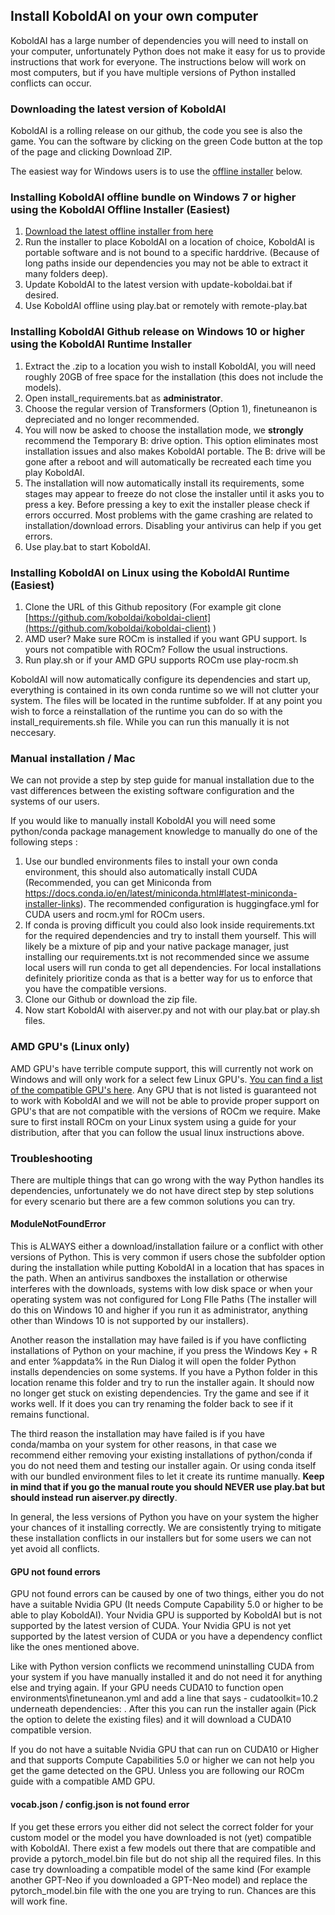 ## Install KoboldAI on your own computer

KoboldAI has a large number of dependencies you will need to install on your computer, unfortunately Python does not make it easy for us to provide instructions that work for everyone. The instructions below will work on most computers, but if you have multiple versions of Python installed conflicts can occur.

### Downloading the latest version of KoboldAI

KoboldAI is a rolling release on our github, the code you see is also the game. You can the software by clicking on the green Code button at the top of the page and clicking Download ZIP.

The easiest way for Windows users is to use the [offline installer](https://sourceforge.net/projects/koboldai/files/latest/download) below.

### Installing KoboldAI offline bundle on Windows 7 or higher using the KoboldAI Offline Installer (Easiest)

1.  [Download the latest offline installer from here](https://sourceforge.net/projects/koboldai/files/latest/download)
2.  Run the installer to place KoboldAI on a location of choice, KoboldAI is portable software and is not bound to a specific harddrive. (Because of long paths inside our dependencies you may not be able to extract it many folders deep).
3.  Update KoboldAI to the latest version with update-koboldai.bat if desired.
4.  Use KoboldAI offline using play.bat or remotely with remote-play.bat

### Installing KoboldAI Github release on Windows 10 or higher using the KoboldAI Runtime Installer

1.  Extract the .zip to a location you wish to install KoboldAI, you will need roughly 20GB of free space for the installation (this does not include the models).
2.  Open install\_requirements.bat as **administrator**.
3.  Choose the regular version of Transformers (Option 1), finetuneanon is depreciated and no longer recommended.
4.  You will now be asked to choose the installation mode, we **strongly** recommend the Temporary B: drive option. This option eliminates most installation issues and also makes KoboldAI portable. The B: drive will be gone after a reboot and will automatically be recreated each time you play KoboldAI.
5.  The installation will now automatically install its requirements, some stages may appear to freeze do not close the installer until it asks you to press a key. Before pressing a key to exit the installer please check if errors occurred. Most problems with the game crashing are related to installation/download errors. Disabling your antivirus can help if you get errors.
6.  Use play.bat to start KoboldAI.

### Installing KoboldAI on Linux using the KoboldAI Runtime (Easiest)

1.  Clone the URL of this Github repository (For example git clone [https://github.com/koboldai/koboldai-client](https://github.com/koboldai/koboldai-client) )
2.  AMD user? Make sure ROCm is installed if you want GPU support. Is yours not compatible with ROCm? Follow the usual instructions.
3.  Run play.sh or if your AMD GPU supports ROCm use play-rocm.sh

KoboldAI will now automatically configure its dependencies and start up, everything is contained in its own conda runtime so we will not clutter your system. The files will be located in the runtime subfolder. If at any point you wish to force a reinstallation of the runtime you can do so with the install\_requirements.sh file. While you can run this manually it is not neccesary.

### Manual installation / Mac

We can not provide a step by step guide for manual installation due to the vast differences between the existing software configuration and the systems of our users.

If you would like to manually install KoboldAI you will need some python/conda package management knowledge to manually do one of the following steps :

1.  Use our bundled environments files to install your own conda environment, this should also automatically install CUDA (Recommended, you can get Miniconda from https://docs.conda.io/en/latest/miniconda.html#latest-miniconda-installer-links). The recommended configuration is huggingface.yml for CUDA users and rocm.yml for ROCm users.
2.  If conda is proving difficult you could also look inside requirements.txt for the required dependencies and try to install them yourself. This will likely be a mixture of pip and your native package manager, just installing our requirements.txt is not recommended since we assume local users will run conda to get all dependencies. For local installations definitely prioritize conda as that is a better way for us to enforce that you have the compatible versions.
3.  Clone our Github or download the zip file.
4.  Now start KoboldAI with aiserver.py and not with our play.bat or play.sh files.

### AMD GPU's (Linux only)

AMD GPU's have terrible compute support, this will currently not work on Windows and will only work for a select few Linux GPU's. [You can find a list of the compatible GPU's here](https://github.com/RadeonOpenCompute/ROCm#Hardware-and-Software-Support). Any GPU that is not listed is guaranteed not to work with KoboldAI and we will not be able to provide proper support on GPU's that are not compatible with the versions of ROCm we require. Make sure to first install ROCm on your Linux system using a guide for your distribution, after that you can follow the usual linux instructions above.

### Troubleshooting

There are multiple things that can go wrong with the way Python handles its dependencies, unfortunately we do not have direct step by step solutions for every scenario but there are a few common solutions you can try.

#### ModuleNotFoundError

This is ALWAYS either a download/installation failure or a conflict with other versions of Python. This is very common if users chose the subfolder option during the installation while putting KoboldAI in a location that has spaces in the path. When an antivirus sandboxes the installation or otherwise interferes with the downloads, systems with low disk space or when your operating system was not configured for Long FIle Paths (The installer will do this on Windows 10 and higher if you run it as administrator, anything other than Windows 10 is not supported by our installers).

Another reason the installation may have failed is if you have conflicting installations of Python on your machine, if you press the Windows Key + R and enter %appdata% in the Run Dialog it will open the folder Python installs dependencies on some systems. If you have a Python folder in this location rename this folder and try to run the installer again. It should now no longer get stuck on existing dependencies. Try the game and see if it works well. If it does you can try renaming the folder back to see if it remains functional.

The third reason the installation may have failed is if you have conda/mamba on your system for other reasons, in that case we recommend either removing your existing installations of python/conda if you do not need them and testing our installer again. Or using conda itself with our bundled environment files to let it create its runtime manually. **Keep in mind that if you go the manual route you should NEVER use play.bat but should instead run aiserver.py directly**.

In general, the less versions of Python you have on your system the higher your chances of it installing correctly. We are consistently trying to mitigate these installation conflicts in our installers but for some users we can not yet avoid all conflicts.

#### GPU not found errors

GPU not found errors can be caused by one of two things, either you do not have a suitable Nvidia GPU (It needs Compute Capability 5.0 or higher to be able to play KoboldAI). Your Nvidia GPU is supported by KoboldAI but is not supported by the latest version of CUDA. Your Nvidia GPU is not yet supported by the latest version of CUDA or you have a dependency conflict like the ones mentioned above.

Like with Python version conflicts we recommend uninstalling CUDA from your system if you have manually installed it and do not need it for anything else and trying again. If your GPU needs CUDA10 to function open environments\\finetuneanon.yml and add a line that says - cudatoolkit=10.2 underneath dependencies: . After this you can run the installer again (Pick the option to delete the existing files) and it will download a CUDA10 compatible version.

If you do not have a suitable Nvidia GPU that can run on CUDA10 or Higher and that supports Compute Capabilities 5.0 or higher we can not help you get the game detected on the GPU. Unless you are following our ROCm guide with a compatible AMD GPU.

#### vocab.json / config.json is not found error

If you get these errors you either did not select the correct folder for your custom model or the model you have downloaded is not (yet) compatible with KoboldAI. There exist a few models out there that are compatible and provide a pytorch\_model.bin file but do not ship all the required files. In this case try downloading a compatible model of the same kind (For example another GPT-Neo if you downloaded a GPT-Neo model) and replace the pytorch\_model.bin file with the one you are trying to run. Chances are this will work fine.
